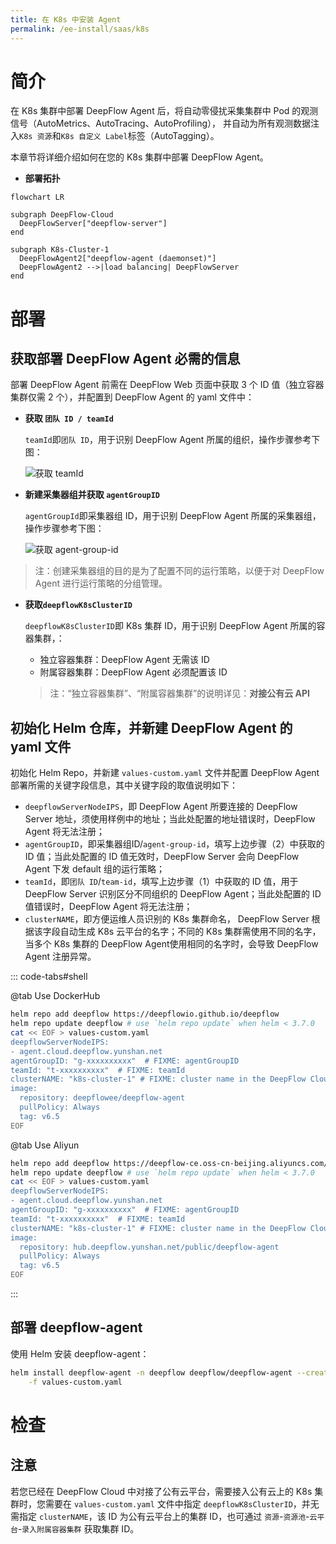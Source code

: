 ```yaml
---
title: 在 K8s 中安装 Agent
permalink: /ee-install/saas/k8s
---
```


# 简介

在 K8s 集群中部署 DeepFlow Agent 后，将自动零侵扰采集集群中 Pod 的观测信号（AutoMetrics、AutoTracing、AutoProfiling），
并自动为所有观测数据注入`K8s 资源`和`K8s 自定义 Label`标签（AutoTagging）。

本章节将详细介绍如何在您的 K8s 集群中部署 DeepFlow Agent。

- **部署拓扑**

```mermaid
flowchart LR

subgraph DeepFlow-Cloud
  DeepFlowServer["deepflow-server"]
end

subgraph K8s-Cluster-1
  DeepFlowAgent2["deepflow-agent (daemonset)"]
  DeepFlowAgent2 -->|load balancing| DeepFlowServer
end
```

# 部署

## 获取部署 DeepFlow Agent 必需的信息

部署 DeepFlow Agent 前需在 DeepFlow Web 页面中获取 3 个 ID 值（独立容器集群仅需 2 个），并配置到 DeepFlow Agent 的 yaml 文件中：

- **获取 `团队 ID / teamId`**
  
  `teamId`即`团队 ID`，用于识别 DeepFlow Agent 所属的组织，操作步骤参考下图：

   ![获取 teamId](https://yunshan-guangzhou.oss-cn-beijing.aliyuncs.com/pub/pic/20240613666aee7de4dd5.jpeg?align=center)

- **新建采集器组并获取 `agentGroupID`**

   `agentGroupId`即采集器组 ID，用于识别 DeepFlow Agent 所属的采集器组，操作步骤参考下图：

   ![获取 agent-group-id](https://yunshan-guangzhou.oss-cn-beijing.aliyuncs.com/pub/pic/20240613666aeb1bb3cb9.jpg?align=center)

> 注：创建采集器组的目的是为了配置不同的运行策略，以便于对 DeepFlow Agent 进行运行策略的分组管理。

- **获取`deepflowK8sClusterID`**

   `deepflowK8sClusterID`即 K8s 集群 ID，用于识别 DeepFlow Agent 所属的容器集群，：
  - 独立容器集群：DeepFlow Agent 无需该 ID
  - 附属容器集群：DeepFlow Agent 必须配置该 ID

  > 注：“独立容器集群”、“附属容器集群”的说明详见：**对接公有云 API**


## 初始化 Helm 仓库，并新建 DeepFlow Agent 的 yaml 文件

初始化 Helm Repo，并新建 `values-custom.yaml` 文件并配置 DeepFlow Agent 部署所需的关键字段信息，其中关键字段的取值说明如下：
- `deepflowServerNodeIPS`，即 DeepFlow Agent 所要连接的 DeepFlow Server 地址，须使用样例中的地址；当此处配置的地址错误时，DeepFlow Agent 将无法注册；
- `agentGroupID`，即采集器组ID/`agent-group-id`，填写上边步骤（2）中获取的 ID 值；当此处配置的 ID 值无效时，DeepFlow Server 会向 DeepFlow Agent 下发 default 组的运行策略；
- `teamId`，即`团队 ID`/`team-id`，填写上边步骤（1）中获取的 ID 值，用于 DeepFlow Server 识别区分不同组织的 DeepFlow Agent；当此处配置的 ID 值错误时，DeepFlow Agent 将无法注册；
- `clusterNAME`，即方便运维人员识别的 K8s 集群命名， DeepFlow Server 根据该字段自动生成 K8s 云平台的名字；不同的 K8s 集群需使用不同的名字，当多个 K8s 集群的 DeepFlow Agent使用相同的名字时，会导致 DeepFlow Agent 注册异常。


::: code-tabs#shell

@tab Use DockerHub

```bash
helm repo add deepflow https://deepflowio.github.io/deepflow
helm repo update deepflow # use `helm repo update` when helm < 3.7.0
cat << EOF > values-custom.yaml
deepflowServerNodeIPS:
- agent.cloud.deepflow.yunshan.net
agentGroupID: "g-xxxxxxxxxx"  # FIXME: agentGroupID
teamId: "t-xxxxxxxxxx"  # FIXME: teamId
clusterNAME: "k8s-cluster-1" # FIXME: cluster name in the DeepFlow Cloud
image:
  repository: deepflowee/deepflow-agent
  pullPolicy: Always
  tag: v6.5
EOF
```

@tab Use Aliyun

```bash
helm repo add deepflow https://deepflow-ce.oss-cn-beijing.aliyuncs.com/chart/stable
helm repo update deepflow # use `helm repo update` when helm < 3.7.0
cat << EOF > values-custom.yaml
deepflowServerNodeIPS:
- agent.cloud.deepflow.yunshan.net
agentGroupID: "g-xxxxxxxxxx"  # FIXME: agentGroupID
teamId: "t-xxxxxxxxxx"  # FIXME: teamId
clusterNAME: "k8s-cluster-1" # FIXME: cluster name in the DeepFlow Cloud
image:
  repository: hub.deepflow.yunshan.net/public/deepflow-agent
  pullPolicy: Always
  tag: v6.5
EOF
```

:::

## 部署 deepflow-agent

使用 Helm 安装 deepflow-agent：

```bash
helm install deepflow-agent -n deepflow deepflow/deepflow-agent --create-namespace \
    -f values-custom.yaml
```

# 检查


## 注意

若您已经在 DeepFlow Cloud 中对接了公有云平台，需要接入公有云上的 K8s 集群时，您需要在 `values-custom.yaml` 文件中指定
`deepflowK8sClusterID`，并无需指定 `clusterNAME`，该 ID 为公有云平台上的集群 ID，也可通过 `资源`-`资源池`-`云平台`-`录入附属容器集群` 获取集群 ID。
